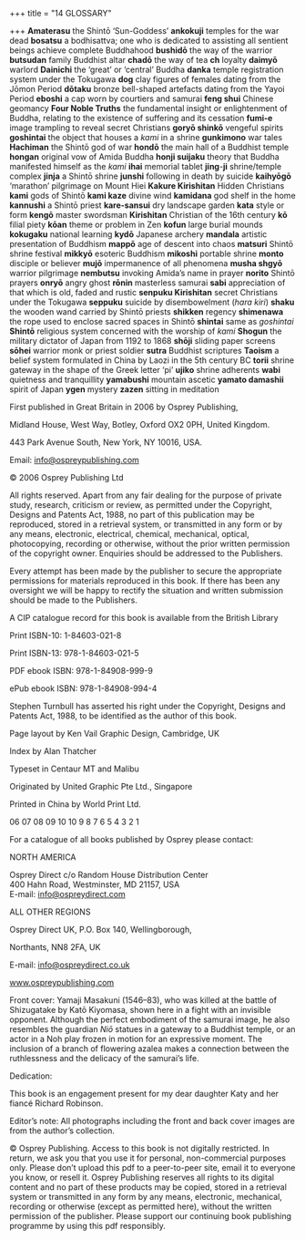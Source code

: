 +++
title = "14 GLOSSARY"

+++
**Amaterasu** the Shintō ‘Sun-Goddess’   **ankokuji** temples for the war dead   **bosatsu** a bodhisattva; one who is dedicated to assisting all sentient  
beings achieve complete Buddhahood   **bushidō** the way of the warrior   **butsudan** family Buddhist altar   **chadō** the way of tea   **ch** loyalty   **daimyō** warlord   **Dainichi** the ‘great’ or ‘central’ Buddha   **danka** temple registration system under the Tokugawa   **dog** clay figures of females dating from the Jōmon Period   **dōtaku** bronze bell-shaped artefacts dating from the Yayoi Period   **eboshi** a cap worn by courtiers and samurai   **feng shui** Chinese geomancy   **Four Noble Truths** the fundamental insight or enlightenment of Buddha, relating to the existence of suffering and its cessation   **fumi-e** image trampling to reveal secret Christians   **goryō shinkō** vengeful spirits   **goshintai** the object that houses a *kami* in a shrine   **gunkimono** war tales   **Hachiman** the Shintō god of war   **hondō** the main hall of a Buddhist temple   **hongan** original vow of Amida Buddha   **honji suijaku** theory that Buddha manifested himself as the *kami*   **ihai** memorial tablet   **jing**-**ji** shrine/temple complex   **jinja** a Shintō shrine   **junshi** following in death by suicide   **kaihyōgō** ‘marathon’ pilgrimage on Mount Hiei   **Kakure Kirishitan** Hidden Christians   **kami** gods of Shintō   **kami kaze** divine wind   **kamidana** god shelf in the home   **kannushi** a Shintō priest   **kare-sansui** dry landscape garden   **kata** style or form   **kengō** master swordsman   **Kirishitan** Christian of the 16th century   **kō** filial piety   **kōan** theme or problem in Zen   **kofun** large burial mounds   **kokugaku** national learning   **kydō** Japanese archery   **mandala** artistic presentation of Buddhism   **mappō** age of descent into chaos   **matsuri** Shintō shrine festival   **mikkyō** esoteric Buddhism   **mikoshi** portable shrine   **monto** disciple or believer   **mujō** impermanence of all phenomena   **musha shgyō** warrior pilgrimage   **nembutsu** invoking Amida’s name in prayer   **norito** Shintō prayers   **onryō** angry ghost   **rōnin** masterless samurai   **sabi** appreciation of that which is old, faded and rustic   **senpuku Kirishitan** secret Christians under the Tokugawa   **seppuku** suicide by disembowelment \(*hara kiri*\)   **shaku** the wooden wand carried by Shintō priests   **shikken** regency   **shimenawa** the rope used to enclose sacred spaces in Shintō   **shintai** same as *goshintai*   **Shintō** religious system concerned with the worship of *kami*   **Shogun** the military dictator of Japan from 1192 to 1868   **shōji** sliding paper screens   **sōhei** warrior monk or priest soldier   **sutra** Buddhist scriptures   **Taoism** a belief system formulated in China by Laozi in the 5th century BC   **torii** shrine gateway in the shape of the Greek letter ‘pi’   **ujiko** shrine adherents   **wabi** quietness and tranquillity   **yamabushi** mountain ascetic   **yamato damashii** spirit of Japan   **ygen** mystery   **zazen** sitting in meditation    


First published in Great Britain in 2006 by Osprey Publishing,

Midland House, West Way, Botley, Oxford OX2 0PH, United Kingdom.

443 Park Avenue South, New York, NY 10016, USA.

Email: info@ospreypublishing.com

© 2006 Osprey Publishing Ltd

All rights reserved. Apart from any fair dealing for the purpose of private study, research, criticism or review, as permitted under the Copyright, Designs and Patents Act, 1988, no part of this publication may be reproduced, stored in a retrieval system, or transmitted in any form or by any means, electronic, electrical, chemical, mechanical, optical, photocopying, recording or otherwise, without the prior written permission of the copyright owner. Enquiries should be addressed to the Publishers.

Every attempt has been made by the publisher to secure the appropriate permissions for materials reproduced in this book. If there has been any oversight we will be happy to rectify the situation and written submission should be made to the Publishers.

A CIP catalogue record for this book is available from the British Library

Print ISBN-10: 1-84603-021-8

Print ISBN-13: 978-1-84603-021-5

PDF ebook ISBN: 978-1-84908-999-9

ePub ebook ISBN: 978-1-84908-994-4

Stephen Turnbull has asserted his right under the Copyright, Designs and Patents Act, 1988, to be identified as the author of this book.

Page layout by Ken Vail Graphic Design, Cambridge, UK

Index by Alan Thatcher

Typeset in Centaur MT and Malibu

Originated by United Graphic Pte Ltd., Singapore

Printed in China by World Print Ltd.

06 07 08 09 10  10 9 8 7 6 5 4 3 2 1

For a catalogue of all books published by Osprey please contact:

NORTH AMERICA

Osprey Direct c/o Random House Distribution Center  
400 Hahn Road, Westminster, MD 21157, USA  
E-mail: info@ospreydirect.com

ALL OTHER REGIONS

Osprey Direct UK, P.O. Box 140, Wellingborough,

Northants, NN8 2FA, UK

E-mail: info@ospreydirect.co.uk

www.ospreypublishing.com

Front cover: Yamaji Masakuni \(1546–83\), who was killed at the battle of Shizugatake by Katō Kiyomasa, shown here in a fight with an invisible opponent. Although the perfect embodiment of the samurai image, he also resembles the guardian *Niō* statues in a gateway to a Buddhist temple, or an actor in a Noh play frozen in motion for an expressive moment. The inclusion of a branch of flowering azalea makes a connection between the ruthlessness and the delicacy of the samurai’s life.

Dedication:

This book is an engagement present for my dear daughter Katy and her fiancé Richard Robinson.

Editor’s note: All photographs including the front and back cover images are from the author’s collection.

© Osprey Publishing. Access to this book is not digitally restricted. In return, we ask you that you use it for personal, non-commercial purposes only. Please don’t upload this pdf to a peer-to-peer site, email it to everyone you know, or resell it. Osprey Publishing reserves all rights to its digital content and no part of these products may be copied, stored in a retrieval system or transmitted in any form by any means, electronic, mechanical, recording or otherwise \(except as permitted here\), without the written permission of the publisher. Please support our continuing book publishing programme by using this pdf responsibly.


